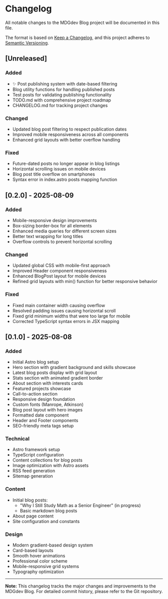 # Changelog

All notable changes to the MDGdev Blog project will be documented in this file.

The format is based on [Keep a Changelog](https://keepachangelog.com/en/1.0.0/),
and this project adheres to [Semantic Versioning](https://semver.org/spec/v2.0.0.html).

## [Unreleased]

### Added
- ✨ Post publishing system with date-based filtering
- Blog utility functions for handling published posts
- Test posts for validating publishing functionality
- TODO.md with comprehensive project roadmap
- CHANGELOG.md for tracking project changes

### Changed
- Updated blog post filtering to respect publication dates
- Improved mobile responsiveness across all components
- Enhanced grid layouts with better overflow handling

### Fixed
- Future-dated posts no longer appear in blog listings
- Horizontal scrolling issues on mobile devices
- Blog post title overflow on smartphones
- Syntax error in index.astro posts mapping function

## [0.2.0] - 2025-08-09

### Added
- Mobile-responsive design improvements
- Box-sizing border-box for all elements
- Enhanced media queries for different screen sizes
- Better text wrapping for long titles
- Overflow controls to prevent horizontal scrolling

### Changed
- Updated global CSS with mobile-first approach
- Improved Header component responsiveness
- Enhanced BlogPost layout for mobile devices
- Refined grid layouts with min() function for better responsive behavior

### Fixed
- Fixed main container width causing overflow
- Resolved padding issues causing horizontal scroll
- Fixed grid minimum widths that were too large for mobile
- Corrected TypeScript syntax errors in JSX mapping

## [0.1.0] - 2025-08-08

### Added
- Initial Astro blog setup
- Hero section with gradient background and skills showcase
- Latest blog posts display with grid layout
- Stats section with animated gradient border
- About section with interests cards
- Featured projects showcase
- Call-to-action section
- Responsive design foundation
- Custom fonts (Manrope, Atkinson)
- Blog post layout with hero images
- Formatted date component
- Header and Footer components
- SEO-friendly meta tags setup

### Technical
- Astro framework setup
- TypeScript configuration
- Content collections for blog posts
- Image optimization with Astro assets
- RSS feed generation
- Sitemap generation

### Content
- Initial blog posts:
  - "Why I Still Study Math as a Senior Engineer" (in progress)
  - Basic markdown blog posts
- About page content
- Site configuration and constants

### Design
- Modern gradient-based design system
- Card-based layouts
- Smooth hover animations
- Professional color scheme
- Mobile-responsive grid systems
- Typography optimization

---

**Note:** This changelog tracks the major changes and improvements to the MDGdev Blog. 
For detailed commit history, please refer to the Git repository.
